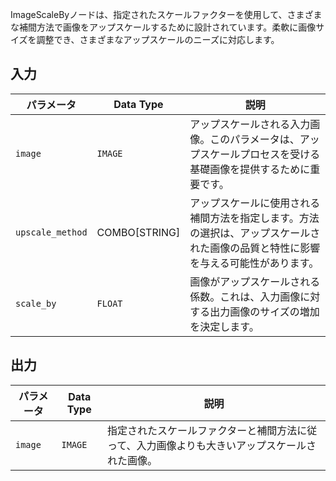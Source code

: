 ImageScaleByノードは、指定されたスケールファクターを使用して、さまざまな補間方法で画像をアップスケールするために設計されています。柔軟に画像サイズを調整でき、さまざまなアップスケールのニーズに対応します。

## 入力

| パラメータ       | Data Type | 説明                                                                 |
|-----------------|-------------|----------------------------------------------------------------------------|
| `image`         | `IMAGE`     | アップスケールされる入力画像。このパラメータは、アップスケールプロセスを受ける基礎画像を提供するために重要です。 |
| `upscale_method`| COMBO[STRING] | アップスケールに使用される補間方法を指定します。方法の選択は、アップスケールされた画像の品質と特性に影響を与える可能性があります。 |
| `scale_by`      | `FLOAT`     | 画像がアップスケールされる係数。これは、入力画像に対する出力画像のサイズの増加を決定します。 |

## 出力

| パラメータ | Data Type | 説明                                                   |
|-----------|-------------|---------------------------------------------------------------|
| `image`   | `IMAGE`     | 指定されたスケールファクターと補間方法に従って、入力画像よりも大きいアップスケールされた画像。 |
